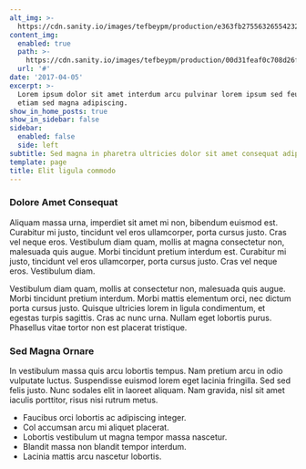 ```yaml
---
alt_img: >-
  https://cdn.sanity.io/images/tefbeypm/production/e363fb27556326554232226988bc3cd9ccfeafb3-400x410.jpg
content_img:
  enabled: true
  path: >-
    https://cdn.sanity.io/images/tefbeypm/production/00d31feaf0c708d26f5bb7a2921b0374b503f8dc-1248x600.jpg
  url: '#'
date: '2017-04-05'
excerpt: >-
  Lorem ipsum dolor sit amet interdum arcu pulvinar lorem ipsum sed feugiat
  etiam sed magna adipiscing.
show_in_home_posts: true
show_in_sidebar: false
sidebar:
  enabled: false
  side: left
subtitle: Sed magna in pharetra ultricies dolor sit amet consequat adipiscing lorem.
template: page
title: Elit ligula commodo
---
```


### Dolore Amet Consequat

Aliquam massa urna, imperdiet sit amet mi non, bibendum euismod est. Curabitur mi justo, tincidunt vel eros ullamcorper, porta cursus justo. Cras vel neque eros. Vestibulum diam quam, mollis at magna consectetur non, malesuada quis augue. Morbi tincidunt pretium interdum est. Curabitur mi justo, tincidunt vel eros ullamcorper, porta cursus justo. Cras vel neque eros. Vestibulum diam.

Vestibulum diam quam, mollis at consectetur non, malesuada quis augue. Morbi tincidunt pretium interdum. Morbi mattis elementum orci, nec dictum porta cursus justo. Quisque ultricies lorem in ligula condimentum, et egestas turpis sagittis. Cras ac nunc urna. Nullam eget lobortis purus. Phasellus vitae tortor non est placerat tristique.

### Sed Magna Ornare

In vestibulum massa quis arcu lobortis tempus. Nam pretium arcu in odio vulputate luctus. Suspendisse euismod lorem eget lacinia fringilla. Sed sed felis justo. Nunc sodales elit in laoreet aliquam. Nam gravida, nisl sit amet iaculis porttitor, risus nisi rutrum metus.

* Faucibus orci lobortis ac adipiscing integer.
* Col accumsan arcu mi aliquet placerat.
* Lobortis vestibulum ut magna tempor massa nascetur.
* Blandit massa non blandit tempor interdum.
* Lacinia mattis arcu nascetur lobortis.